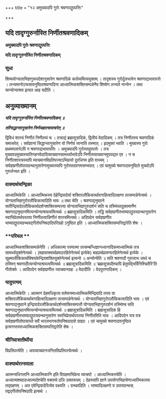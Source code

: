 +++
title = "१२ अमुख्यादपि गुरोः श्रवणाद्युपपत्तिः"

+++


## यदि तादृग्गुरुर्नास्ति निर्णीतश्रवणादिकम्

**अमुख्यादपि गुरोः श्रवणाद्युपपत्तिः**

**यदि तादृग्गुरुर्नास्ति निर्णीतश्रवणादिकम्**

### **सुधा**

शिष्ययोग्याताभिज्ञगुरूपदेशानुसारेण श्रवणादिकं कर्तव्यमित्ययुक्तम् । तादृशस्य गुरोर्दुलभत्वेन श्रवणाद्यभावापत्तेः । लभ्यमानोऽप्यसावनुष्ठितश्रवणादिना आध्यात्मिकशक्तिसम्पन्नेनैव शिष्येण लभ्यते नान्येन । तथा चान्योन्याश्रय इत्यत आह यदीति ।

## **अनुव्याख्यानम्**

***यदि तादृग्गुरुर्नास्ति निर्णीतश्रवणादिकम् ॥***

***तत्सिद्धान्तानुसारेण निर्णयज्ञात्समाचरेत् ॥***

द्विविधं शास्त्रं निर्णीतं निर्णेतव्यं च । तत्राद्यं ब्रह्मसूत्रादिकं, द्वितीयं वेदादिकम् । तत्र निर्णीतस्य श्रवणादिकं समाचरेत् । सर्वज्ञानां सिद्धान्तानुसारेण यो निर्णयं जानाति तस्मात् । इदमुक्तं भवति । मुख्यस्य गुरोः प्रथममलाभेऽपि न श्रवणाद्यभावापत्तिः । अमुख्यादपि गुरोस्तदुपपत्तेः । तत्र मुख्यवदमुख्यस्यातिगहनवेदादिव्याख्यानसामर्थ्याभावेऽपि निर्णीतव्याख्यानमुपपद्यत एव । न च निर्णीतशास्त्रस्यापि व्याख्यानविप्रतिपत्त्याऽभिप्रायो दुरधिगम इति वाच्यम् । सर्वज्ञप्रणीतोपायग्रन्थानुसारेणामुख्यस्यापि गुरोस्तदवगमसम्भवात् । एवं चामुख्ये श्रवणादावनुष्ठिते मुख्योऽपि गुरुर्लभ्यत इति ।

### **वाक्यार्थचन्द्रिका**

आध्यात्मिकेति । आध्यात्मिकस्य देहेन्द्रियादेर्या शक्तिरलौकिकार्थावगाहित्वादिलक्षणा तत्सम्पन्नेनेत्यर्थः । योग्यताभिज्ञगुरोरलौकिकत्वादिति भावः ॥ तथा चेति । श्रवणाद्यनुष्ठाने सतीन्द्रियादेरलौकिकार्थदर्शनशक्तिसम्पत्त्या योग्यताभिज्ञगुरुदर्शनं सति च तस्मिंस्तदुक्तमार्गेण श्रवणाद्यनुष्ठानमित्यन्योन्याश्रयत्वमित्यर्थः ॥ ब्रह्मसूत्रादिकमिति । तद्धि सर्वज्ञप्रणीतभाष्याद्युपायग्रन्थानुसारेण स्वाभिप्रेतार्थपरतया निर्णीतत्वान्निर्णीतं शास्त्रमित्यर्थः। अदिपदेन सर्वज्ञप्रणीत भाष्याद्युपायग्रन्थवद्गीतोपनिषदादिपरिग्रहो ऽनुष्ठित इति । आध्यात्मिकशक्तिसम्पत्तिद्वारेति शेषः ।

### **परिमल **

आध्यात्मिकशक्तिसम्पन्नेनेति । अधिकात्मा परमात्मा तत्सम्बन्धिज्ञानध्यानादिकमाध्यात्मिकं तत्र सामर्थ्ययुक्तेनेत्यर्थः । (महावाक्यार्थप्रमादरहितेनेत्यर्थ इत्येके) बाह्यार्थप्रावण्यरहितेनेत्यर्थ इत्येके । सूक्ष्मालौकिकार्थविषयकेन्द्रियशक्तियुक्तेनेत्यर्थ इत्यन्ये ॥ अन्योन्येति ॥ सति श्रवणादौ गुरुलाभः लब्धे च तस्मिन् श्रवणादीत्यन्योन्याश्रयत्वमित्यर्थः ॥ ब्रह्मसूत्रादिकमिति ॥ ‘ब्रह्मसूत्रपदैश्चापि हेतुमद्भिर्विनिश्चितैरि’ति गीतोक्तेः । आदिपदेन सर्वज्ञप्रणीतः व्याख्यानग्रहः ॥ वेदादीति । वेदपुराणादिकम् ।

### **यादुपत्यम्**

आध्यात्मिकेति । आत्मानं देहमधिकृत्य वर्तमानमाध्यात्मिकमिन्द्रियादि तस्य या शक्तिरलौकिकार्थावगाहित्वादिलक्षणा तत्सम्पन्नेनेत्यर्थः । योग्यताभिज्ञगुरोरलौकिकत्वादिति भावः । एवं श्रवणाद्यनुष्ठाने इन्द्रियादेरलौकिकार्थदर्शनशक्तिसम्पत्तौ योग्यताभिज्ञगुरुदर्शनं तस्मिंश्च सति श्रवणाद्यनुष्ठानमित्यन्योन्याश्रयत्वमित्यर्थः ॥ ब्रह्मसूत्रादिकमिति । ब्रह्मसूत्रादिकं हि सर्वज्ञप्रणीतभाष्याद्युपायग्रन्थानुसारेण स्वाभिप्रेतार्थपरतया निर्णीतमिति भावः । आदिपदेन यत्र यत्र सर्वज्ञप्रणीतोपायास्ते सर्वे भारतभागवतोपनिषदादयो ग्राह्याः । एवं चामुख्ये श्रवणादावनुष्ठित इत्यनन्तरमाध्यात्मिकशक्तिसम्पत्तिद्वारेति शेषः ।

### **श्रीनिवासतीर्थीया**

विप्रतिपत्त्येति । अपव्याख्यानजनितविप्रतिपत्त्येत्यर्थः ।

### **वाक्यार्थरत्नमाला**

आत्मन्यधिगतानि आध्यात्मिकानि इति विग्रहमाभिप्रेत्य व्याचष्टे । आध्यात्मिकस्येति । अध्यात्मशब्दादध्यात्मादेश्चेति वक्तव्ये ठञि उक्तरूपम् । देहस्यापि ज्ञाने उपयोगाभिप्रायेणाध्यात्मिकतया तद्ग्रहणम् । अत एवेन्द्रियादेरित्येव वक्ष्यति । ग्रन्थवदिति । भाष्यादिलक्षणो य उपायग्रन्थस् तद्वद्गीतोपनिषदादि इत्यर्थः ।


